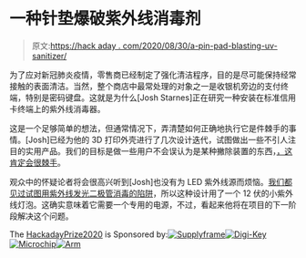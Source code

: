 # 一种针垫爆破紫外线消毒剂

> 原文:[https://hack aday . com/2020/08/30/a-pin-pad-blasting-uv-sanitizer/](https://hackaday.com/2020/08/30/a-pin-pad-blasting-uv-sanitizer/)

为了应对新冠肺炎疫情，零售商已经制定了强化清洁程序，目的是尽可能保持经常接触的表面清洁。当然，整个商店中最常处理的对象之一是收银机旁边的支付终端，特别是密码键盘。这就是为什么[Josh Starnes]正在研究一种安装在标准信用卡终端上的紫外线消毒器。

这是一个足够简单的想法，但通常情况下，弄清楚如何正确地执行它是件棘手的事情。[Josh]已经为他的 3D 打印外壳进行了几次设计迭代，试图做出一些不引人注目的实用产品。我们的目标是做一些用户不会误认为是某种撇除装置的东西，[，这肯定会很棘手](https://hackaday.com/2018/01/02/when-a-skimmer-isnt-a-skimmer/)。

观众中的怀疑论者将会很高兴听到[Josh]也没有为 LED 紫外线源而烦恼。[我们都见过试图用紫外线发光二极管消毒的陷阱](https://hackaday.com/2020/04/15/buyer-beware-this-led-bulb-sold-as-germicidal-doesnt-emit-uv-c/)，所以这种设计用了一个 12 伏的小紫外线灯泡。这确实意味着它需要一个专用的电源，不过，看起来他将在项目的下一阶段解决这个问题。

The [HackadayPrize2020](https://prize.supplyframe.com) is Sponsored by:[![Supplyframe](../Images/193ca31946d20fcfa39296cb816a4c50.png)](https://supplyframe.com/)[![Digi-Key](../Images/4fc24a8a6b4498aecfe987b00009d192.png)](https://www.digikey.com/)[![Microchip](../Images/8dd361210bbb0e5592c24f87e4e2267e.png)](https://www.microchip.com/)[![Arm](../Images/7d728b281b85469ef9013d45001f14b4.png)](https://www.arm.com/)
